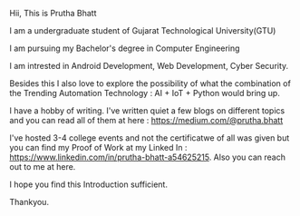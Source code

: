 Hii, This is Prutha Bhatt

I am a undergraduate student of Gujarat Technological University(GTU)

I am pursuing my Bachelor's degree in Computer Engineering

I am intrested in Android Development, Web Development, Cyber Security.

Besides this I also love to explore the possibility of what the combination of the Trending Automation Technology : AI + IoT + Python would bring up.

I have a hobby of writing. I've written quiet a few blogs on different topics and you can read all of them at here : https://medium.com/@prutha.bhatt

I've hosted 3-4 college events and not the certificatwe of all was given but you can find my Proof of Work at my Linked In : https://www.linkedin.com/in/prutha-bhatt-a54625215. Also you can reach out to me at here.

I hope you find this Introduction sufficient.

Thankyou.
